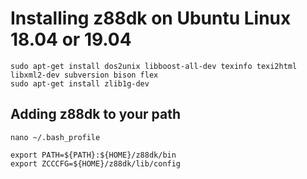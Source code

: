 # Installing z88dk on Ubuntu Linux 18.04 or 19.04

    sudo apt-get install dos2unix libboost-all-dev texinfo texi2html libxml2-dev subversion bison flex
    sudo apt-get install zlib1g-dev
    
## Adding z88dk to your path

    nano ~/.bash_profile

    export PATH=${PATH}:${HOME}/z88dk/bin
    export ZCCCFG=${HOME}/z88dk/lib/config
